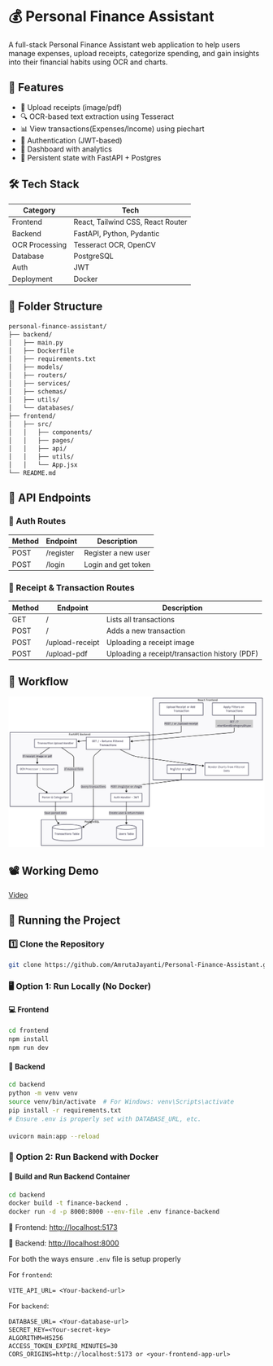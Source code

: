 # 💰 Personal Finance Assistant

A full-stack Personal Finance Assistant web application to help users manage expenses, upload receipts, categorize spending, and gain insights into their financial habits using OCR and charts.


## 🚀 Features
- 📄 Upload receipts (image/pdf)
- 🔍 OCR-based text extraction using Tesseract
- 📊 View transactions(Expenses/Income) using piechart
- 🔐 Authentication (JWT-based)
- 🎯 Dashboard with analytics
- 🔁 Persistent state with FastAPI + Postgres

## 🛠 Tech Stack

| Category        | Tech                                   |
|-----------------|----------------------------------------|
| Frontend        | React, Tailwind CSS, React Router      |
| Backend         | FastAPI, Python, Pydantic              |
| OCR Processing  | Tesseract OCR, OpenCV                  |
| Database        | PostgreSQL       |
| Auth            | JWT          |
| Deployment      | Docker  |


## 📁 Folder Structure

```
personal-finance-assistant/
├── backend/
│   ├── main.py
│   ├── Dockerfile
│   ├── requirements.txt
│   ├── models/
│   ├── routers/
│   ├── services/
│   ├── schemas/
│   ├── utils/
│   └── databases/
├── frontend/
│   ├── src/
│   │   ├── components/
│   │   ├── pages/
│   │   ├── api/
│   │   ├── utils/
│   │   └── App.jsx
└── README.md
```

## 🔐 API Endpoints

### 🔑 Auth Routes

| Method | Endpoint  | Description              |
| ------ | --------- | ------------------------ |
| POST   | /register | Register a new user      |
| POST   | /login    | Login and get token      |

### 📄 Receipt & Transaction Routes

| Method | Endpoint       | Description              |
| ------ | -------------- | ------------------------ |
| GET   | /   | Lists all transactions |
| POST    | /   | Adds a new transaction    |
| POST   | /upload-receipt      | Uploading a receipt image  |
| POST | /upload-pdf | Uploading a receipt/transaction history (PDF)  |


## 🧠 Workflow

![Image](./assets/workflow.png)


## 📽️ Working Demo

[Video](https://www.youtube.com/watch?v=meygr53kEm8)


## 🧪 Running the Project

### 1️⃣ Clone the Repository

```bash
git clone https://github.com/AmrutaJayanti/Personal-Finance-Assistant.git
```


### 🖥️ Option 1: Run Locally (No Docker)

#### 💻 Frontend

```bash
cd frontend
npm install
npm run dev
```

#### 🔧 Backend

```bash
cd backend
python -m venv venv
source venv/bin/activate  # For Windows: venv\Scripts\activate
pip install -r requirements.txt
# Ensure .env is properly set with DATABASE_URL, etc.

uvicorn main:app --reload
```




### 🐳 Option 2: Run Backend with Docker

#### 🔨 Build and Run Backend Container

```bash
cd backend
docker build -t finance-backend .
docker run -d -p 8000:8000 --env-file .env finance-backend
```



🔗 Frontend: [http://localhost:5173](http://localhost:5173)

🔗 Backend: [http://localhost:8000](http://localhost:8000)


For both the ways ensure `.env` file is setup properly

For `frontend`:

```
VITE_API_URL= <Your-backend-url>
```

For `backend`:

```
DATABASE_URL= <Your-database-url>
SECRET_KEY=<Your-secret-key>
ALGORITHM=HS256
ACCESS_TOKEN_EXPIRE_MINUTES=30
CORS_ORIGINS=http://localhost:5173 or <your-frontend-app-url>
```













